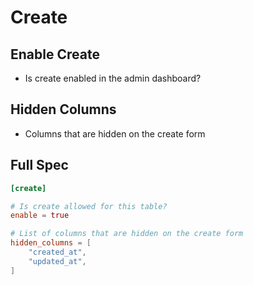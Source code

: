 # Create

## Enable Create

* Is create enabled in the admin dashboard?

## Hidden Columns

* Columns that are hidden on the create form

## Full Spec

```toml
[create]

# Is create allowed for this table?
enable = true

# List of columns that are hidden on the create form
hidden_columns = [
    "created_at",
    "updated_at",
]
```

